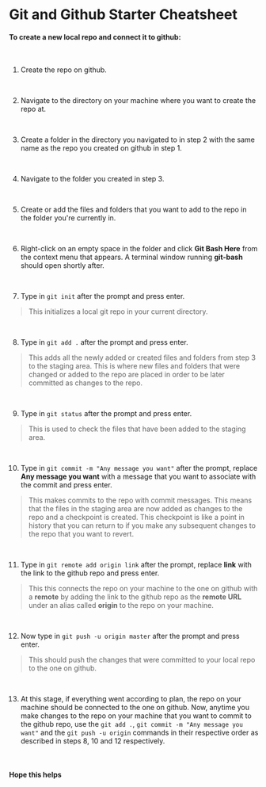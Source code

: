 # Git and Github Starter Cheatsheet

#### To create a new local repo and connect it to github:
<!-- -->
<br/>

1. Create the repo on github.
<!-- -->
<br/>

2. Navigate to the directory on your machine where you want to create the repo at.
<!-- -->
<br/>

3. Create a folder in the directory you navigated to in step 2 with the same name as the repo you created on github in step 1.
<!-- -->
<br/>

4. Navigate to the folder you created in step 3.
<!-- -->
<br/>

5. Create or add the files and folders that you want to add to the repo in the folder you're currently in.
<!-- -->
<br/>

6. Right-click on an empty space in the folder and click **Git Bash Here** from the context menu that appears. A terminal window running **git-bash** should open shortly after.
<!-- -->
<br/>

7. Type in `git init` after the prompt and press enter.
> This initializes a local git repo in your current directory.
<!-- -->
<br/>

8. Type in `git add .` after the prompt and press enter.
> This adds all the newly added or created files and folders from step 3 to the staging area. This is where new files and folders that were changed or added to the repo are placed in order to be later committed as changes to the repo.
<!-- -->
<br/>

9. Type in `git status` after the prompt and press enter.
> This is used to check the files that have been added to the staging area.
<!-- -->
<br/>

10. Type in `git commit -m "Any message you want"` after the prompt, replace **Any message you want** with a message that you want to associate with the commit and press enter.
> This makes commits to the repo with commit messages. This means that the files in the staging area are now added as changes to the repo and a checkpoint is created. This checkpoint is like a point in history that you can return to if you make any subsequent changes to the repo that you want to revert.
<!-- -->
<br/>

11. Type in `git remote add origin link` after the prompt, replace **link** with the link to the github repo and press enter.
> This this connects the repo on your machine to the one on github with a **remote** by adding the link to the github repo as the **remote URL** under an alias called **origin** to the repo on your machine.
<!-- -->
<br/>

12. Now type in `git push -u origin master` after the prompt and press enter.
> This should push the changes that were committed to your local repo to the one on github.
<!-- -->
<br/>

13. At this stage, if everything went according to plan, the repo on your machine should be connected to the one on github. Now, anytime you make changes to the repo on your machine that you want to commit to the github repo, use the `git add .`, `git commit -m "Any message you want"` and the `git push -u origin` commands in their respective order as described in steps 8, 10 and 12 respectively.
<!-- -->
<br/>

#### Hope this helps
